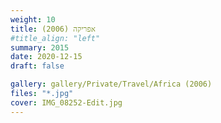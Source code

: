 ```yaml
---
weight: 10
title: אפריקה (2006)
#title_align: "left"
summary: 2015
date: 2020-12-15
draft: false

gallery: gallery/Private/Travel/Africa (2006)
files: "*.jpg"
cover: IMG_08252-Edit.jpg
---
```

